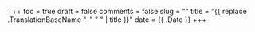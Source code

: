 +++
toc = true
draft = false
comments = false
slug = ""
title = "{{ replace .TranslationBaseName "-" " " | title }}"
date = {{ .Date }}
+++
